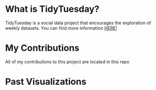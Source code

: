 # What is TidyTuesday?
TidyTuesday is a social data project that encourages the exploration of weekly datasets.
You can find more information [HERE!](https://github.com/rfordatascience/tidytuesday)

# My Contributions
All of my contributions to this project are located in this repo

# Past Visualizations
